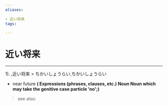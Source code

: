 ```yaml
---
aliases:
    
- 近い将来
tags:
    
---
```


# 近い将来
---
1).
,近い将来 > ちかいしょうらい,ちかいしょうらい

- near future
**( Expressions (phrases, clauses, etc.) Noun Noun which may take the genitive case particle 'no';)**
> see also: 
            